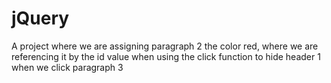 # jQuery

A project where we are assigning paragraph 2 the color red, where we are referencing it by the id value
when using the click function to hide header 1 when we click paragraph 3
